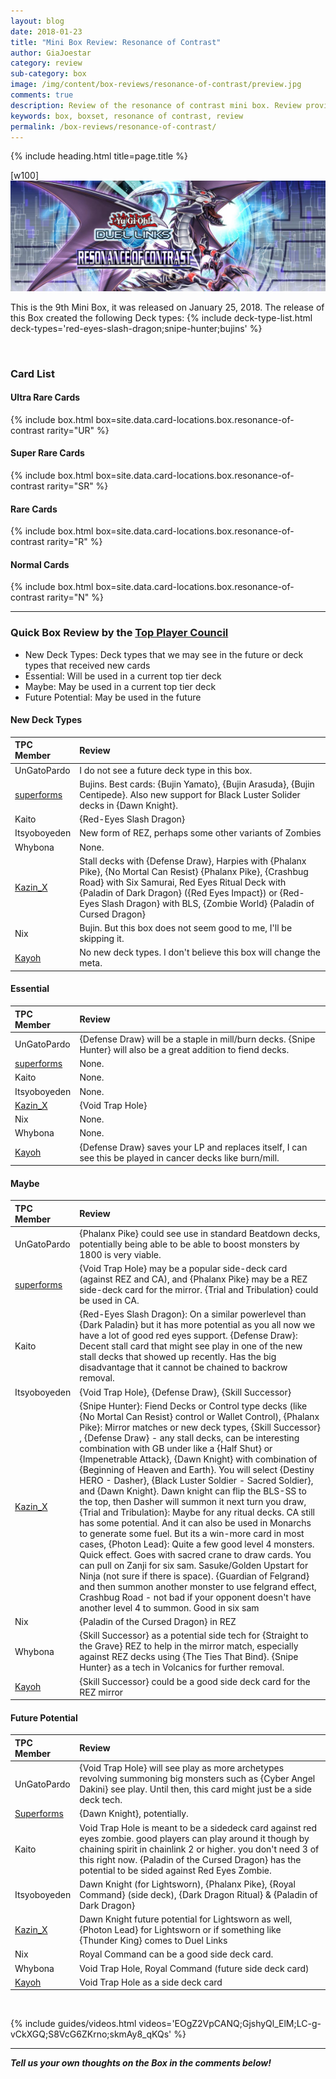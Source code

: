 ```yaml
---
layout: blog
date: 2018-01-23
title: "Mini Box Review: Resonance of Contrast"
author: GiaJoestar
category: review
sub-category: box
image: /img/content/box-reviews/resonance-of-contrast/preview.jpg
comments: true
description: Review of the resonance of contrast mini box. Review provided by the Duel Links Meta Top Player Council.
keywords: box, boxset, resonance of contrast, review
permalink: /box-reviews/resonance-of-contrast/
---
```


{% include heading.html title=page.title %}

[w100]
![](/img/content/box-reviews/resonance-of-contrast/banner.jpg)

This is the 9th Mini Box, it was released on January 25, 2018. The release of this Box created the following Deck types:
{% include deck-type-list.html deck-types='red-eyes-slash-dragon;snipe-hunter;bujins' %}

<br>

### Card List

#### Ultra Rare Cards

{% include box.html box=site.data.card-locations.box.resonance-of-contrast rarity="UR" %}

#### Super Rare Cards

{% include box.html box=site.data.card-locations.box.resonance-of-contrast rarity="SR" %}

#### Rare Cards

{% include box.html box=site.data.card-locations.box.resonance-of-contrast rarity="R" %}

#### Normal Cards

{% include box.html box=site.data.card-locations.box.resonance-of-contrast rarity="N" %}

---

### Quick Box Review by the [Top Player Council](/top-player-council/)

- New Deck Types: Deck types that we may see in the future or deck types that received new cards
- Essential: Will be used in a current top tier deck
- Maybe: May be used in a current top tier deck
- Future Potential: May be used in the future

#### New Deck Types

| TPC Member | Review |
| :------- | :---- |
| UnGatoPardo | I do not see a future deck type in this box. |
| [superforms](/authors/superforms) | Bujins. Best cards: {Bujin Yamato}, {Bujin Arasuda}, {Bujin Centipede}. Also new support for Black Luster Solider decks in {Dawn Knight}. | 
| Kaito | {Red-Eyes Slash Dragon} |
| Itsyoboyeden | New form of REZ, perhaps some other variants of Zombies |
| Whybona | None. |
| [Kazin_X](/authors/kazin-x) | Stall decks with {Defense Draw}, Harpies with {Phalanx Pike}, {No Mortal Can Resist} {Phalanx Pike}, {Crashbug Road} with Six Samurai, Red Eyes Ritual Deck with {Paladin of Dark Dragon} ({Red Eyes Impact}) or {Red-Eyes Slash Dragon} with BLS, {Zombie World} {Paladin of Cursed Dragon} |
| Nix | Bujin. But this box does not seem good to me, I'll be skipping it. |
| [Kayoh](/authors/Kayoh) | No new deck types. I don't believe this box will change the meta. |

#### Essential

| TPC Member | Review |
| :------- | :---- |
| UnGatoPardo | {Defense Draw} will be a staple in mill/burn decks. {Snipe Hunter} will also be a great addition to fiend decks. |
| [superforms](/authors/superforms) | None. |
| Kaito | None. |
| Itsyoboyeden | None. |
| [Kazin_X](/authors/kazin-x) | {Void Trap Hole} |
| Nix | None. |
| Whybona | None. |
| [Kayoh](/authors/Kayoh) | {Defense Draw} saves your LP and replaces itself, I can see this be played in cancer decks like burn/mill. |

#### Maybe

| TPC Member | Review |
| :------- | :---- |
| UnGatoPardo | {Phalanx Pike} could see use in standard Beatdown decks, potentially being able to be able to boost monsters by 1800 is very viable. |
| [superforms](/authors/superforms) | {Void Trap Hole} may be a popular side-deck card (against REZ and CA), and {Phalanx Pike} may be a REZ side-deck card for the mirror. {Trial and Tribulation} could be used in CA. |
| Kaito | {Red-Eyes Slash Dragon}: On a similar powerlevel than {Dark Paladin} but it has more potential as you all now we have a lot of good red eyes support. {Defense Draw}: Decent stall card that might see play in one of the new stall decks that showed up recently. Has the big disadvantage that it cannot be chained to backrow removal. |
| Itsyoboyeden | {Void Trap Hole}, {Defense Draw}, {Skill Successor} |
| [Kazin_X](/authors/kazinx) | {Snipe Hunter}: Fiend Decks or Control type decks (like {No Mortal Can Resist} control or Wallet Control), {Phalanx Pike}: Mirror matches or new deck types, {Skill Successor} , {Defense Draw} - any stall decks, can be interesting combination with GB under like a {Half Shut} or {Impenetrable Attack}, {Dawn Knight} with combination of {Beginning of Heaven and Earth}. You will select {Destiny HERO - Dasher}, {Black Luster Soldier - Sacred Soldier}, and {Dawn Knight}. Dawn knight can flip the BLS-SS to the top, then Dasher will summon it next turn you draw, {Trial and Tribulation}: Maybe for any ritual decks. CA still has some potential. And it can also be used in Monarchs to generate some fuel. But its a win-more card in most cases, {Photon Lead}: Quite a few good level 4 monsters. Quick effect. Goes with sacred crane to draw cards. You can pull on Zanji for six sam. Sasuke/Golden Upstart for Ninja (not sure if there is space). {Guardian of Felgrand} and then summon another monster to use felgrand effect, Crashbug Road - not bad if your opponent doesn't have another level 4 to summon. Good in six sam |
| Nix | {Paladin of the Cursed Dragon} in REZ |
| Whybona | {Skill Successor} as a potential side tech for {Straight to the Grave} REZ to help in the mirror match, especially against REZ decks using {The Ties That Bind}. {Snipe Hunter} as a tech in Volcanics for further removal. |
| [Kayoh](/authors/Kayoh) | {Skill Successor} could be a good side deck card for the REZ mirror |

#### Future Potential

| TPC Member | Review |
| :------- | :---- |
| UnGatoPardo | {Void Trap Hole} will see play as more archetypes revolving summoning big monsters such as {Cyber Angel Dakini} see play. Until then, this card might just be a side deck tech.|
| [Superforms](/authors/superforms) | {Dawn Knight}, potentially. |
| Kaito | Void Trap Hole is meant to be a sidedeck card against red eyes zombie. good players can play around it though by chaining spirit in chainlink 2 or higher. you don't need 3 of this right now. {Paladin of the Cursed Dragon} has the potential to be sided against Red Eyes Zombie.|
| Itsyoboyeden | Dawn Knight (for Lightsworn), {Phalanx Pike}, {Royal Command} (side deck), {Dark Dragon Ritual} & {Paladin of Dark Dragon} |
| [Kazin_X](/authors/kazinx) | Dawn Knight future potential for Lightsworn as well, {Photon Lead} for Lightsworn or if something like {Thunder King} comes to Duel Links |
| Nix | Royal Command can be a good side deck card. |
| Whybona | Void Trap Hole, Royal Command (future side deck card) |
| [Kayoh](/authors/Kayoh) | Void Trap Hole as a side deck card |

<br>

<a name="videos"></a>

{% include guides/videos.html videos='EOgZ2VpCANQ;GjshyQl_ElM;LC-g-vCkXGQ;S8VcG6ZKrno;skmAy8_qKQs' %}


---

***Tell us your own thoughts on the Box in the comments below!***